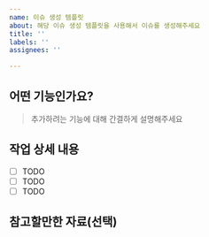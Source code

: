 ```yaml
---
name: 이슈 생성 템플릿
about: 해당 이슈 생성 템플릿을 사용해서 이슈를 생성해주세요
title: ''
labels: ''
assignees: ''

---
```


## 어떤 기능인가요?

> 추가하려는 기능에 대해 간결하게 설명해주세요

## 작업 상세 내용

- [ ] TODO
- [ ] TODO
- [ ] TODO

## 참고할만한 자료(선택)

